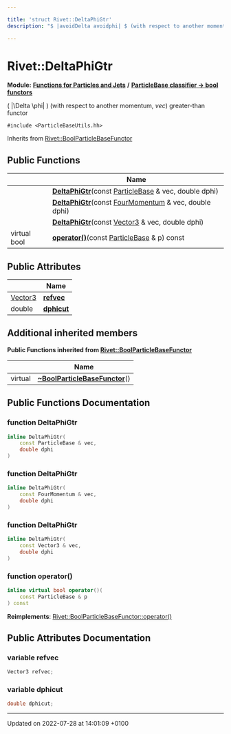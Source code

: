 ```yaml
---

title: 'struct Rivet::DeltaPhiGtr'
description: "$ |avoidDelta avoidphi| $ (with respect to another momentum, vec) greater-than functor "

---
```


# Rivet::DeltaPhiGtr

**Module:** **[Functions for Particles and Jets](http://example.org/modules/group__particlebaseutils/)** **/** **[ParticleBase classifier -> bool functors](http://example.org/modules/group__particlebasetutils__pb2bool/)**



\( |\Delta \phi| \) (with respect to another momentum, _vec_) greater-than functor 


`#include <ParticleBaseUtils.hh>`

Inherits from [Rivet::BoolParticleBaseFunctor](http://example.org/classes/structrivet_1_1boolparticlebasefunctor/)

## Public Functions

|                | Name           |
| -------------- | -------------- |
| | **[DeltaPhiGtr](http://example.org/modules/group__particlebaseutils/#function-deltaphigtr)**(const <a href="http://example.org/classes/classrivet_1_1particlebase/">ParticleBase</a> & vec, double dphi) |
| | **[DeltaPhiGtr](http://example.org/modules/group__particlebaseutils/#function-deltaphigtr)**(const <a href="http://example.org/classes/classrivet_1_1fourmomentum/">FourMomentum</a> & vec, double dphi) |
| | **[DeltaPhiGtr](http://example.org/modules/group__particlebaseutils/#function-deltaphigtr)**(const <a href="http://example.org/classes/classrivet_1_1vector3/">Vector3</a> & vec, double dphi) |
| virtual bool | **[operator()](http://example.org/modules/group__particlebaseutils/#function-operator())**(const <a href="http://example.org/classes/classrivet_1_1particlebase/">ParticleBase</a> & p) const |

## Public Attributes

|                | Name           |
| -------------- | -------------- |
| <a href="http://example.org/classes/classrivet_1_1vector3/">Vector3</a> | **[refvec](http://example.org/modules/group__particlebaseutils/#variable-refvec)**  |
| double | **[dphicut](http://example.org/modules/group__particlebaseutils/#variable-dphicut)**  |

## Additional inherited members

**Public Functions inherited from [Rivet::BoolParticleBaseFunctor](http://example.org/classes/structrivet_1_1boolparticlebasefunctor/)**

|                | Name           |
| -------------- | -------------- |
| virtual | **[~BoolParticleBaseFunctor](http://example.org/modules/group__particlebaseutils/#function-~boolparticlebasefunctor)**() |


## Public Functions Documentation

### function DeltaPhiGtr

```cpp
inline DeltaPhiGtr(
    const ParticleBase & vec,
    double dphi
)
```


### function DeltaPhiGtr

```cpp
inline DeltaPhiGtr(
    const FourMomentum & vec,
    double dphi
)
```


### function DeltaPhiGtr

```cpp
inline DeltaPhiGtr(
    const Vector3 & vec,
    double dphi
)
```


### function operator()

```cpp
inline virtual bool operator()(
    const ParticleBase & p
) const
```


**Reimplements**: [Rivet::BoolParticleBaseFunctor::operator()](http://example.org/modules/group__particlebaseutils/#function-operator())


## Public Attributes Documentation

### variable refvec

```cpp
Vector3 refvec;
```


### variable dphicut

```cpp
double dphicut;
```


-------------------------------

Updated on 2022-07-28 at 14:01:09 +0100
